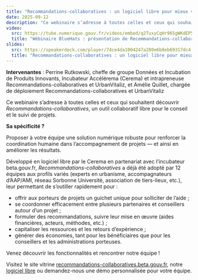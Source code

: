 ```yaml
---
title: "Recommandations-collaboratives : un logiciel libre pour mieux vous coordonner dans le conseil et le suivi de projets"
date: 2025-09-12
description: "Ce webinaire s’adresse à toutes celles et ceux qui souhaitent découvrir Recommandations-collaboratives, un outil collaboratif libre pour le conseil et le suivi de projets."
video:
  src: https://tube.numerique.gouv.fr/videos/embed/q2TuxyCqHr965gWKdEP5E4
  title: "Wébinaire BlueHats : présentation de Recommandations-collaboratives"
slides:
  src: https://speakerdeck.com/player/74ce4da1004247a280e6b8eb69317dc4
  title: "Recommandations-collaboratives : un logiciel libre pour mieux vous coordonner dans le conseil et le suivi de projets"
---
```

**Intervenantes** : Perrine Rutkowski, cheffe de groupe Données et Incubation de Produits Innovants, Incubateur Accélérema (Cerema) et intrapreneuse Recommandations-collaboratives et UrbanVitaliz, et Amélie Quillet, chargée de déploiement Recommandations-collaboratives et UrbanVitaliz

Ce webinaire s’adresse à toutes celles et ceux qui souhaitent découvrir *Recommandations-collaboratives*, un outil collaboratif libre pour le conseil et le suivi de projets.

**Sa spécificité ?**

Proposer à votre équipe une solution numérique robuste pour renforcer la coordination humaine dans l’accompagnement de projets — et ainsi en améliorer les résultats.

Développé en logiciel libre par le Cerema en partenariat avec l’incubateur beta.gouv.fr, *Recommandations-collaboratives* a déjà été adopté par 12 équipes aux profils variés (experts en urbanisme, accompagnateurs d’AAP/AMI, réseau Sorbonne Université, association de tiers-lieux, etc.), leur permettant de s’outiller rapidement pour :

- offrir aux porteurs de projets un guichet unique pour solliciter de l’aide ;
- se coordonner efficacement entre plusieurs partenaires et conseillers autour d’un projet ;
- formuler des recommandations, suivre leur mise en œuvre (aides financières, acteurs, méthodes, etc.) ;
- capitaliser les ressources et les retours d’expérience ;
- générer des économies, tant pour les bénéficiaires que pour les conseillers et les administrations porteuses.

Venez découvrir les fonctionnalités et rencontrer notre équipe !

Visitez le site vitrine [recommandations-collaboratives.beta.gouv.fr](https://recommandations-collaboratives.beta.gouv.fr), notre [logiciel libre](https://github.com/betagouv/recommandations-collaboratives) ou demandez-nous une démo personnalisée pour votre équipe.
